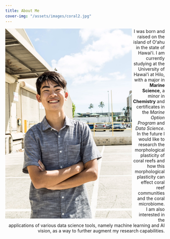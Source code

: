 ```yaml
---
title: About Me
cover-img: "/assets/images/coral2.jpg"
---
```


<img src="/assets/images/portrait.jpg" align="left" width="400px"/>

<div>
  <p align="right"> I was born and raised on the island of Oʻahu in the state of Hawaiʻi. I am currently studying at the University of Hawaiʻi at Hilo, with a major in <b>Marine Science</b>, a minor in <b>Chemistry</b> and certificates in the <i>Marine Option Program</i> and <i>Data Science</i>.
<br>
In the future I would like to research the morphological plasticity of coral reefs and how this morphological plasticity can effect coral reef communities and the coral microbiome. 
<br>
I am also interested in the applications of various data science tools, namely machine learning and AI vision, as a way to further augment my research capabilities.</p>
  </div>

    

